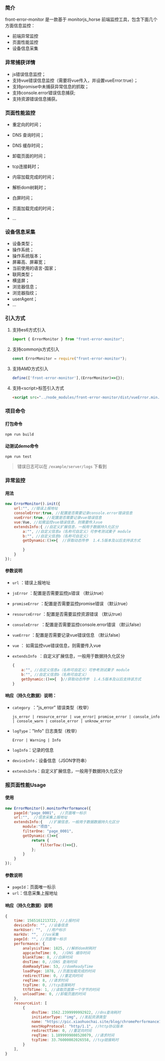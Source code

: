 ### 简介
front-error-monitor 是一款基于 monitorjs_horse 前端监控工具，包含下面几个方面信息监控：
* 前端异常监控
* 页面性能监控
* 设备信息采集



### 异常捕获详情
* js错误信息监控；
* 支持vue错误信息监控（需要将vue传入，并设置vueError:true）；
* 支持promise中未捕获异常信息的抓取；
* 支持console.error错误信息捕获;
* 支持资源错误信息捕获。



### 页面性能监控
* 重定向的时间；

* DNS 查询时间；

* DNS 缓存时间；

* 卸载页面的时间；

* tcp连接耗时；

* 内容加载完成的时间；

* 解析dom树耗时；

* 白屏时间；

* 页面加载完成的时间；

* ...

  

### 设备信息采集
* 设备类型；
* 操作系统；
* 操作系统版本；
* 屏幕高、屏幕宽；
* 当前使用的语言-国家；
* 联网类型；
* 横竖屏；
* 浏览器信息；
* 浏览器指纹；
* userAgent；
* ...

### 引入方式
1. 支持es6方式引入

   ```javascript
   import { ErrorMonitor } from "front-error-monitor";
   ```

2. 支持commonjs方式引入

   ```javascript
   const ErrorMonitor = require("front-error-monitor");
   ```

3. 支持AMD方式引入

   ```javascript
   define(['front-error-monitor'],(ErrorMonitor)=>{});
   ```

4. 支持\<script\>标签引入方式

   ```HTML
   <script src="../node_modules/front-error-monitor/dist/vueError.min.js"></script>
   ```


### 项目命令

#### 打包命令
`npm run build`

#### 动测试demo命令
`npm run test`
> 错误日志可以在 `/example/server/logs` 下看到


   

### 异常监控



#### 用法

```javascript
new ErrorMonitor().init({
    url:"", //错误上报地址
    consoleError:true, //配置是否需要记录console.error错误信息
    vueError:true, //配置是否需要记录vue错误信息
    vue:Vue, //如需监控vue错误信息，则需要传入vue
    extendsInfo:{ //自定义扩展信息，一般用于数据持久化区分
        a:"", //自定义信息a（名称可自定义）可参考测试栗子 module
        b:"", //自定义信息b（名称可自定义）
        getDynamic:()=>{  //获取动态传参  1.4.5版本及以后支持该方式
            
        }
    }
});
```



#### 参数说明

- `url` ：错误上报地址

- `jsError` ：配置是否需要监控js错误 （默认true）

- `promiseError` ：配置是否需要监控promise错误 （默认true）

- `resourceError` ：配置是否需要监控资源错误 （默认true）

- `consoleError `：配置是否需要监控console.error错误 （默认false）

- `vueError` ：配置是否需要记录vue错误信息 （默认false）

- `vue` ： 如需监控vue错误信息，则需要传入vue

- `extendsInfo `：自定义扩展信息，一般用于数据持久化区分

  ```javascript
  { 
      a:"", //自定义信息a（名称可自定义）可参考测试栗子 module
      b:"", //自定义信息b（名称可自定义）
      getDynamic:()=>{  }//获取动态传参  1.4.5版本及以后支持该方式
  }
  ```

  

#### 响应（持久化数据）说明：

- `category `："js_error" 错误类型（枚举）

  `js_error | resource_error | vue_error| promise_error | console_info | console_warn | console_error | unknow_error`

- `logType`："Info" 日志类型（枚举）

  `Error | Warning | Info`

- `logInfo`：记录的信息

- `deviceInfo`：设备信息（JSON字符串）

- `extendsInfo`：自定义扩展信息，一般用于数据持久化区分





### 报页面性能Usage



#### 使用

```javascript
new ErrorMonitor().monitorPerformance({
    pageId:"page_0001",  //页面唯一标示
    url:"",  //信息采集上报地址
    extendsInfo:{   //扩展信息，一般用于数据数据持久化区分
        module:"项目",
        filterOne: "page_0001",
        getDynamic:()=>{
            return {
                filterTow:()=>{},
            };
        }
    }
});
```



#### 参数说明

- `pageId`：页面唯一标示
- `url`：信息采集上报地址



#### 响应（持久化数据）说明

```javascript
{
    time: 1565161213722, //上报时间
    deviceInfo: "", //设备信息
    markUser: "",  //用户标示
    markUv: "",  //uv采集
    pageId: "", //页面唯一标示
    performance: {
        analysisTime: 1825, //解析dom树耗时
        appcacheTime: 0,  //DNS 缓存时间
        blankTime: 8, //白屏时间
        dnsTime: 0, //DNS 查询时间
        domReadyTime: 53, //domReadyTime
        loadPage: 1878, //页面加载完成的时间
        redirectTime: 0, //重定向时间
        reqTime: 8, //请求时间
        tcpTime: 0, //tcp连接耗时
        ttfbTime: 1, //读取页面第一个字节的时间
        unloadTime: 0, //卸载页面的时间
    },
    resourceList: [
        {
            dnsTime: 1562.2399999992922, //dns查询耗时
            initiatorType: "img", //发起资源类型
            name: "https://pic.xiaohuochai.site/blog/chromePerformance1.png", //请求资源路径
            nextHopProtocol: "http/1.1", //http协议版本
            redirectTime: 0, //重定向时间
            reqTime: 1.1899999808520079, //请求时间
            tcpTime: 33.76000002026558, //tcp链接耗时
        }
    ],
}
```
